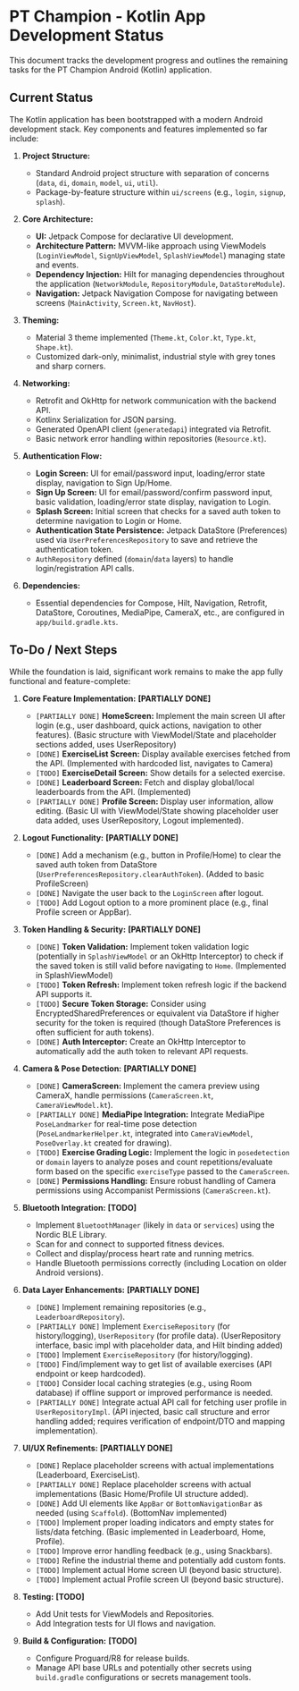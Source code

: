 # PT Champion - Kotlin App Development Status

This document tracks the development progress and outlines the remaining tasks for the PT Champion Android (Kotlin) application.

## Current Status

The Kotlin application has been bootstrapped with a modern Android development stack. Key components and features implemented so far include:

1.  **Project Structure:**
    *   Standard Android project structure with separation of concerns (`data`, `di`, `domain`, `model`, `ui`, `util`).
    *   Package-by-feature structure within `ui/screens` (e.g., `login`, `signup`, `splash`).

2.  **Core Architecture:**
    *   **UI:** Jetpack Compose for declarative UI development.
    *   **Architecture Pattern:** MVVM-like approach using ViewModels (`LoginViewModel`, `SignUpViewModel`, `SplashViewModel`) managing state and events.
    *   **Dependency Injection:** Hilt for managing dependencies throughout the application (`NetworkModule`, `RepositoryModule`, `DataStoreModule`).
    *   **Navigation:** Jetpack Navigation Compose for navigating between screens (`MainActivity`, `Screen.kt`, `NavHost`).

3.  **Theming:**
    *   Material 3 theme implemented (`Theme.kt`, `Color.kt`, `Type.kt`, `Shape.kt`).
    *   Customized dark-only, minimalist, industrial style with grey tones and sharp corners.

4.  **Networking:**
    *   Retrofit and OkHttp for network communication with the backend API.
    *   Kotlinx Serialization for JSON parsing.
    *   Generated OpenAPI client (`generatedapi`) integrated via Retrofit.
    *   Basic network error handling within repositories (`Resource.kt`).

5.  **Authentication Flow:**
    *   **Login Screen:** UI for email/password input, loading/error state display, navigation to Sign Up/Home.
    *   **Sign Up Screen:** UI for email/password/confirm password input, basic validation, loading/error state display, navigation to Login.
    *   **Splash Screen:** Initial screen that checks for a saved auth token to determine navigation to Login or Home.
    *   **Authentication State Persistence:** Jetpack DataStore (Preferences) used via `UserPreferencesRepository` to save and retrieve the authentication token.
    *   `AuthRepository` defined (`domain`/`data` layers) to handle login/registration API calls.

6.  **Dependencies:**
    *   Essential dependencies for Compose, Hilt, Navigation, Retrofit, DataStore, Coroutines, MediaPipe, CameraX, etc., are configured in `app/build.gradle.kts`.

## To-Do / Next Steps

While the foundation is laid, significant work remains to make the app fully functional and feature-complete:

1.  **Core Feature Implementation:** **[PARTIALLY DONE]**
    *   `[PARTIALLY DONE]` **HomeScreen:** Implement the main screen UI after login (e.g., user dashboard, quick actions, navigation to other features). (Basic structure with ViewModel/State and placeholder sections added, uses UserRepository)
    *   `[DONE]` **ExerciseList Screen:** Display available exercises fetched from the API. (Implemented with hardcoded list, navigates to Camera)
    *   `[TODO]` **ExerciseDetail Screen:** Show details for a selected exercise.
    *   `[DONE]` **Leaderboard Screen:** Fetch and display global/local leaderboards from the API. (Implemented)
    *   `[PARTIALLY DONE]` **Profile Screen:** Display user information, allow editing. (Basic UI with ViewModel/State showing placeholder user data added, uses UserRepository, Logout implemented).

2.  **Logout Functionality:** **[PARTIALLY DONE]**
    *   `[DONE]` Add a mechanism (e.g., button in Profile/Home) to clear the saved auth token from DataStore (`UserPreferencesRepository.clearAuthToken`). (Added to basic ProfileScreen)
    *   `[DONE]` Navigate the user back to the `LoginScreen` after logout.
    *   `[TODO]` Add Logout option to a more prominent place (e.g., final Profile screen or AppBar).

3.  **Token Handling & Security:** **[PARTIALLY DONE]**
    *   `[DONE]` **Token Validation:** Implement token validation logic (potentially in `SplashViewModel` or an OkHttp Interceptor) to check if the saved token is still valid before navigating to `Home`. (Implemented in SplashViewModel)
    *   `[TODO]` **Token Refresh:** Implement token refresh logic if the backend API supports it.
    *   `[TODO]` **Secure Token Storage:** Consider using EncryptedSharedPreferences or equivalent via DataStore if higher security for the token is required (though DataStore Preferences is often sufficient for auth tokens).
    *   `[DONE]` **Auth Interceptor:** Create an OkHttp Interceptor to automatically add the auth token to relevant API requests.

4.  **Camera & Pose Detection:** **[PARTIALLY DONE]**
    *   `[DONE]` **CameraScreen:** Implement the camera preview using CameraX, handle permissions (`CameraScreen.kt`, `CameraViewModel.kt`).
    *   `[PARTIALLY DONE]` **MediaPipe Integration:** Integrate MediaPipe `PoseLandmarker` for real-time pose detection (`PoseLandmarkerHelper.kt`, integrated into `CameraViewModel`, `PoseOverlay.kt` created for drawing).
    *   `[TODO]` **Exercise Grading Logic:** Implement the logic in `posedetection` or `domain` layers to analyze poses and count repetitions/evaluate form based on the specific `exerciseType` passed to the `CameraScreen`.
    *   `[DONE]` **Permissions Handling:** Ensure robust handling of Camera permissions using Accompanist Permissions (`CameraScreen.kt`).

5.  **Bluetooth Integration:** **[TODO]**
    *   Implement `BluetoothManager` (likely in `data` or `services`) using the Nordic BLE Library.
    *   Scan for and connect to supported fitness devices.
    *   Collect and display/process heart rate and running metrics.
    *   Handle Bluetooth permissions correctly (including Location on older Android versions).

6.  **Data Layer Enhancements:** **[PARTIALLY DONE]**
    *   `[DONE]` Implement remaining repositories (e.g., `LeaderboardRepository`).
    *   `[PARTIALLY DONE]` Implement `ExerciseRepository` (for history/logging), `UserRepository` (for profile data). (UserRepository interface, basic impl with placeholder data, and Hilt binding added)
    *   `[TODO]` Implement `ExerciseRepository` (for history/logging).
    *   `[TODO]` Find/implement way to get list of available exercises (API endpoint or keep hardcoded).
    *   `[TODO]` Consider local caching strategies (e.g., using Room database) if offline support or improved performance is needed.
    *   `[PARTIALLY DONE]` Integrate actual API call for fetching user profile in `UserRepositoryImpl`. (API injected, basic call structure and error handling added; requires verification of endpoint/DTO and mapping implementation).

7.  **UI/UX Refinements:** **[PARTIALLY DONE]**
    *   `[DONE]` Replace placeholder screens with actual implementations (Leaderboard, ExerciseList).
    *   `[PARTIALLY DONE]` Replace placeholder screens with actual implementations (Basic Home/Profile UI structure added).
    *   `[DONE]` Add UI elements like `AppBar` or `BottomNavigationBar` as needed (using `Scaffold`). (BottomNav implemented)
    *   `[TODO]` Implement proper loading indicators and empty states for lists/data fetching. (Basic implemented in Leaderboard, Home, Profile).
    *   `[TODO]` Improve error handling feedback (e.g., using Snackbars).
    *   `[TODO]` Refine the industrial theme and potentially add custom fonts.
    *   `[TODO]` Implement actual Home screen UI (beyond basic structure).
    *   `[TODO]` Implement actual Profile screen UI (beyond basic structure).

8.  **Testing:** **[TODO]**
    *   Add Unit tests for ViewModels and Repositories.
    *   Add Integration tests for UI flows and navigation.

9.  **Build & Configuration:** **[TODO]**
    *   Configure Proguard/R8 for release builds.
    *   Manage API base URLs and potentially other secrets using `build.gradle` configurations or secrets management tools.
